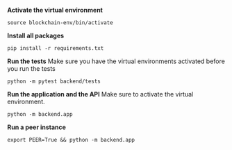 **Activate the virtual environment**

```
source blockchain-env/bin/activate
```

**Install all packages**

```
pip install -r requirements.txt
```

**Run the tests**
Make sure you have the virtual environments activated before you run the tests

```
python -m pytest backend/tests
```

**Run the application and the API**
Make sure to activate the virtual environment.

```
python -m backend.app
```

**Run a peer instance**

```
export PEER=True && python -m backend.app
```
